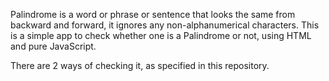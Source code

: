 Palindrome is a word or phrase or sentence that looks the same from backward and forward, it ignores any non-alphanumerical characters. This is a simple app to check whether one is a Palindrome or not, using HTML and pure JavaScript. 

There are 2 ways of checking it, as specified in this repository.
